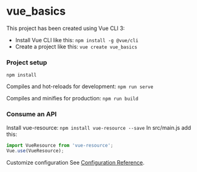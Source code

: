 # vue_basics

This project has been created using Vue CLI 3:

 - Install Vue CLI like this: ```npm install -g @vue/cli```
 - Create a project like this: ```vue create vue_basics```

### Project setup
```
npm install
```

Compiles and hot-reloads for development: ```npm run serve```

Compiles and minifies for production: ```npm run build```

### Consume an API

Install vue-resource: ```npm install vue-resource --save```
In src/main.js add this:
```javascript
import VueResource from 'vue-resource';
Vue.use(VueResource);
```



Customize configuration
See [Configuration Reference](https://cli.vuejs.org/config/).
